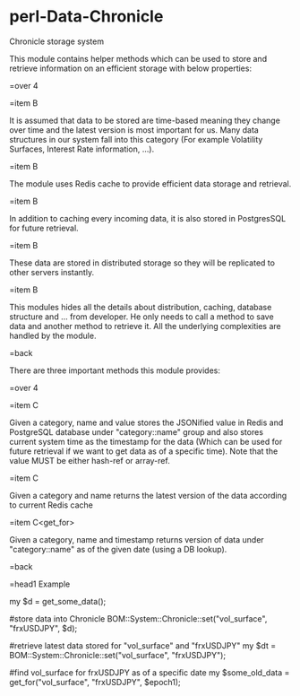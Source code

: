 # perl-Data-Chronicle
Chronicle storage system




This module contains helper methods which can be used to store and retrieve information
on an efficient storage with below properties:

=over 4

=item B<Timeliness>

It is assumed that data to be stored are time-based meaning they change over time and the latest version is most important for us.
Many data structures in our system fall into this category (For example Volatility Surfaces, Interest Rate information, ...).

=item B<Efficient>

The module uses Redis cache to provide efficient data storage and retrieval.

=item B<Persistent>

In addition to caching every incoming data, it is also stored in PostgresSQL for future retrieval.

=item B<Distributed>

These data are stored in distributed storage so they will be replicated to other servers instantly.

=item B<Transparent>

This modules hides all the details about distribution, caching, database structure and ... from developer. He only needs to call a method
to save data and another method to retrieve it. All the underlying complexities are handled by the module.

=back

There are three important methods this module provides:

=over 4

=item C<set>

Given a category, name and value stores the JSONified value in Redis and PostgreSQL database under "category::name" group and also stores current
system time as the timestamp for the data (Which can be used for future retrieval if we want to get data as of a specific time). Note that the value
MUST be either hash-ref or array-ref.

=item C<get>

Given a category and name returns the latest version of the data according to current Redis cache

=item C<get_for>

Given a category, name and timestamp returns version of data under "category::name" as of the given date (using a DB lookup).

=back

=head1 Example

 my $d = get_some_data();

 #store data into Chronicle
 BOM::System::Chronicle::set("vol_surface", "frxUSDJPY", $d);

 #retrieve latest data stored for "vol_surface" and "frxUSDJPY"
 my $dt = BOM::System::Chronicle::set("vol_surface", "frxUSDJPY");

 #find vol_surface for frxUSDJPY as of a specific date
 my $some_old_data = get_for("vol_surface", "frxUSDJPY", $epoch1);


